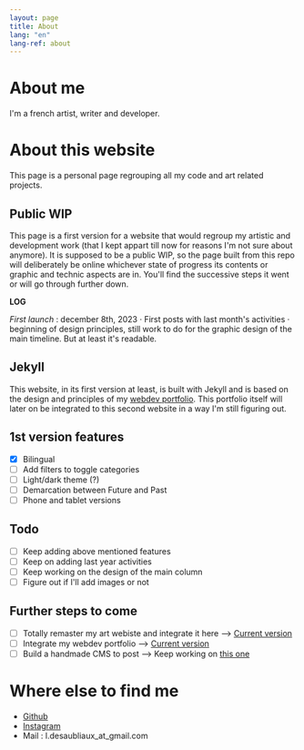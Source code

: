 ```yaml
---
layout: page
title: About
lang: "en"
lang-ref: about
---
```

# About me
I'm a french artist, writer and developer.

# About this website
This page is a personal page regrouping all my code and art related projects.

## Public WIP
This page is a first version for a website that would regroup my artistic and development work (that I kept appart till now for reasons I'm not sure about anymore).
It is supposed to be a public WIP, so the page built from this repo will deliberately be online whichever state of progress its contents or graphic and technic aspects are in. You'll find the successive steps it went or will go through further down.

**LOG**

*First launch* : december 8th, 2023 &middot; First posts with last month's activities &middot; beginning of design principles, still work to do for the graphic design of the main timeline. But at least it's readable.

## Jekyll
This website, in its first version at least, is built with Jekyll and is based on the design and principles of my [webdev portfolio](https://pquod.github.io/dev_portfolio/). This portfolio itself will later on be integrated to this second website in a way I'm still figuring out.

## 1st version features
- [x] Bilingual
- [ ] Add filters to toggle categories
- [ ] Light/dark theme (?)
- [ ] Demarcation between Future and Past
- [ ] Phone and tablet versions

## Todo
- [ ] Keep adding above mentioned features
- [ ] Keep on adding last year activities
- [ ] Keep working on the design of the main column
- [ ] Figure out if I'll add images or not

## Further steps to come
- [ ] Totally remaster my art webiste and integrate it here --> [Current version](www.luciedesaubliaux.fr)
- [ ] Integrate my webdev portfolio --> [Current version](https://pquod.github.io/dev_portfolio/)
- [ ] Build a handmade CMS to post --> Keep working on [this one](https://github.com/PQuod/JStoMDJekyllPortfolio)

# Where else to find me 
- [Github](https://github.com/PQuod/)
- [Instagram](https://www.instagram.com/lucie_desaubliaux/)
- Mail : l.desaubliaux_at_gmail.com